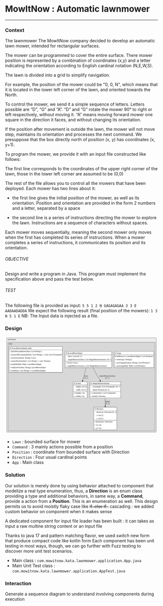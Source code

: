 # MowItNow : Automatic lawnmower
___

### Context
The lawnmower
The MowItNow company decided to develop an automatic lawn mower,
intended for rectangular surfaces.

The mower can be programmed to cover the entire surface. There
mower position is represented by a combination of coordinates (x,y)
and a letter indicating the orientation according to English cardinal notation (N,E,W,S).

The lawn is divided into a grid to simplify navigation.

For example, the position of the mower could be "0, 0, N", which means that it
is located in the lower left corner of the lawn, and oriented towards the North.

To control the mower, we send it a simple sequence of letters. Letters
possible are “D”, “G” and “A”. “D” and “G” rotate the mower 90° to
right or left respectively, without moving it. “A” means moving forward
mower one square in the direction it faces, and without changing
its orientation.

If the position after movement is outside the lawn, the mower will not move
step, maintains its orientation and processes the next command.
We presuppose that the box directly north of position (x, y) has
coordinates (x, y+1).

To program the mower, we provide it with an input file constructed like
follows:

The first line corresponds to the coordinates of the upper right corner of the
lawn, those in the lower left corner are assumed to be (0,0)

The rest of the file allows you to control all the mowers that have been
deployed. Each mower has two lines about it:

- the first line gives the initial position of the mower, as well as
its orientation. Position and orientation are provided in the form
2 numbers and a letter, separated by a space

- the second line is a series of instructions directing the mower
to explore the lawn. Instructions are a sequence of characters without
spaces.

Each mower moves sequentially, meaning the second
mower only moves when the first has completed its series
of instructions. When a mower completes a series of instructions, it communicates its position
and its orientation.

###### OBJECTIVE
Design and write a program in Java. This program must implement the
specification above and pass the test below.

###### TEST
The following file is provided as input: `5 5 1 2 N GAGAGAGAA 3 3 E AADAADADDA`
We expect the following result (final position of the mowers): `1 3 N 5 1 E` NB: The
Input data is injected as a file.

### Design
![image](./src/main/docs/App-structure.svg)

- `Lawn` : bounded surface for mower
- `Command` : 3 mainly actions possible from a position
- `Position` : coordinate from bounded surface with Direction
- `Direction` : Four usual cardinal points
- `App` : Main class
### Solution

Our solution is merely done by using behavior attached to component that modelize a real type enumeration, thus,
a **Direction** is an enum class providing a type and additional behaviors, in same way,
a **Command**, provide a action from a **Position**. This is an enumeration as well.
This design permits us to avoid moistly flaky case like ~~if..else if..~~ cascading : we added custom behavior on component when it makes sense

A dedicated component for input file loader has been built : it can takes as input a raw multine string content or an input file

Thanks to java 17 and pattern matching flavor, we used _switch_ new form that produce compact code like kotlin form
Each component has been unit testing in most ways, though, we can go further with Fuzz testing to discover more unit test scenarios.

- Main class : `com.mowitnow.kata.lawnmower.application.App.java`
- Main Unit Test class : `com.mowitnow.kata.lawnmower.application.AppTest.java`

### Interaction
Generate a sequence diagram to understand involving components during execution

